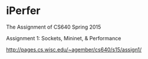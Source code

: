 # iPerfer
The Assignment of CS640 Spring 2015

Assignment 1: Sockets, Mininet, & Performance

http://pages.cs.wisc.edu/~agember/cs640/s15/assign1/
